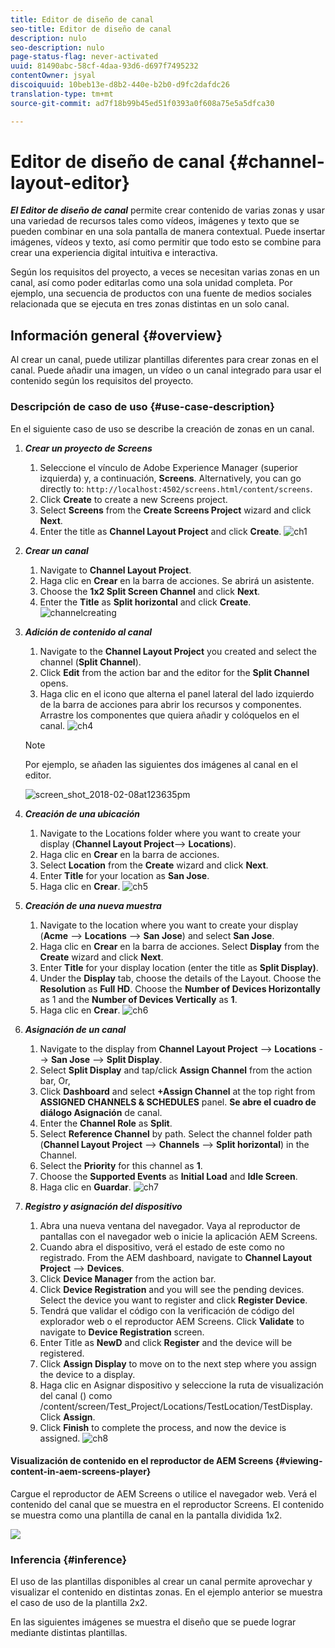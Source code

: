 ```yaml
---
title: Editor de diseño de canal
seo-title: Editor de diseño de canal
description: nulo
seo-description: nulo
page-status-flag: never-activated
uuid: 81490abc-58cf-4daa-93d6-d697f7495232
contentOwner: jsyal
discoiquuid: 10beb13e-d8b2-440e-b2b0-d9fc2dafdc26
translation-type: tm+mt
source-git-commit: ad7f18b99b45ed51f0393a0f608a75e5a5dfca30

---
```



# Editor de diseño de canal {#channel-layout-editor}

***El Editor de diseño de canal*** permite crear contenido de varias zonas y usar una variedad de recursos tales como vídeos, imágenes y texto que se pueden combinar en una sola pantalla de manera contextual. Puede insertar imágenes, vídeos y texto, así como permitir que todo esto se combine para crear una experiencia digital intuitiva e interactiva.

Según los requisitos del proyecto, a veces se necesitan varias zonas en un canal, así como poder editarlas como una sola unidad completa. Por ejemplo, una secuencia de productos con una fuente de medios sociales relacionada que se ejecuta en tres zonas distintas en un solo canal.

## Información general {#overview}

Al crear un canal, puede utilizar plantillas diferentes para crear zonas en el canal. Puede añadir una imagen, un vídeo o un canal integrado para usar el contenido según los requisitos del proyecto.

### Descripción de caso de uso {#use-case-description}

En el siguiente caso de uso se describe la creación de zonas en un canal.

1. ***Crear un proyecto de Screens***

   1. Seleccione el vínculo de Adobe Experience Manager (superior izquierda) y, a continuación, **Screens**. Alternatively, you can ﻿go directly to: `http://localhost:4502/screens.html/content/screens`.
   1. Click **Create** to create a new Screens project.
   1. Select **Screens** from the **Create Screens Project** wizard and click **Next**.
   1. Enter the title as **Channel Layout Project** and click **Create**.
   ![ch1](assets/ch1.gif)

1. ***Crear un canal***

   1. Navigate to **Channel Layout Project**.
   1. Haga clic en **Crear** en la barra de acciones. Se abrirá un asistente.
   1. Choose the **1x2 Split Screen Channel** and click **Next**.
   1. Enter the **Title** as **Split horizontal** and click **Create**.
   ![channelcreating](assets/channelcreation.gif)

1. ***Adición de contenido al canal***

   1. Navigate to the **Channel Layout Project** you created and select the channel (**Split Channel**).
   1. Click **Edit** from the action bar and the editor for the **Split Channel** opens.
   1. Haga clic en el icono que alterna el panel lateral del lado izquierdo de la barra de acciones para abrir los recursos y componentes. Arrastre los componentes que quiera añadir y colóquelos en el canal.
   ![ch4](assets/ch4.gif)

   >[!NOTE]
   >
   >Por ejemplo, se añaden las siguientes dos imágenes al canal en el editor.

   ![screen_shot_2018-02-08at123635pm](assets/screen_shot_2018-02-08at123635pm.png)

1. ***Creación de una ubicación***

   1. Navigate to the Locations folder where you want to create your display (**Channel Layout Project**--&gt; **Locations**).
   1. Haga clic en **Crear** en la barra de acciones.
   1. Select **Location** from the **Create** wizard and click **Next**.
   1. Enter **Title** for your location as **San Jose**.
   1. Haga clic en **Crear**.
   ![ch5](assets/ch5.gif)

1. ***Creación de una nueva muestra***

   1. Navigate to the location where you want to create your display (**Acme** --&gt; **Locations** --&gt; **San Jose**) and select **San Jose**.
   1. Haga clic en **Crear** en la barra de acciones. Select **Display** from the **Create** wizard and click **Next**.
   1. Enter **Title** for your display location (enter the title as **Split Display)**.
   1. Under the **Display** tab, choose the details of the Layout. Choose the **Resolution** as **Full HD**. Choose the **Number of Devices Horizontally** as 1 and the **Number of Devices Vertically** as **1**.
   1. Haga clic en **Crear**.
   ![ch6](assets/ch6.gif)

1. ***Asignación de un canal***

   1. Navigate to the display from **Channel Layout Project** --&gt; **Locations** --&gt; **San Jose** --&gt; **Split Display**.
   1. Select **Split Display** and tap/click **Assign Channel** from the action bar, Or,
   1. Click **Dashboard** and select **+Assign Channel** at the top right from **ASSIGNED CHANNELS &amp; SCHEDULES** panel. **Se abre el cuadro de diálogo Asignación** de canal.
   1. Enter the **Channel Role** as **Split**.
   1. Select **Reference Channel** by path. Select the channel folder path (**Channel Layout Project** --&gt; **Channels** --&gt; **Split horizontal**) in the Channel.
   1. Select the **Priority** for this channel as **1**.
   1. Choose the **Supported Events** as **Initial Load** and **Idle Screen**.
   1. Haga clic en **Guardar**.
   ![ch7](assets/ch7.gif)

1. ***Registro y asignación del dispositivo***

   1. Abra una nueva ventana del navegador. Vaya al reproductor de pantallas con el navegador web o inicie la aplicación AEM Screens.
   1. Cuando abra el dispositivo, verá el estado de este como no registrado. From the AEM dashboard, navigate to **Channel Layout Project** --&gt; **Devices**.
   1. Click **Device Manager** from the action bar.
   1. Click **Device Registration** and you will see the pending devices. Select the device you want to register and click **Register Device**.
   1. Tendrá que validar el código con la verificación de código del explorador web o el reproductor AEM Screens. Click **Validate** to navigate to **Device Registration** screen.
   1. Enter Title as **NewD** and click **Register** and the device will be registered.
   1. Click **Assign Display** to move on to the next step where you assign the device to a display.
   1. Haga clic en Asignar dispositivo y seleccione la ruta de visualización del canal () como /content/screen/Test_Project/Locations/TestLocation/TestDisplay. Click **Assign**.
   1. Click **Finish** to complete the process, and now the device is assigned.
   ![ch8](assets/ch8.gif)

#### Visualización de contenido en el reproductor de AEM Screens {#viewing-content-in-aem-screens-player}

Cargue el reproductor de AEM Screens o utilice el navegador web. Verá el contenido del canal que se muestra en el reproductor Screens. El contenido se muestra como una plantilla de canal en la pantalla dividida 1x2.

![](do-not-localize/screen_shot_2018-02-08at123648pm.png)

### Inferencia {#inference}

El uso de las plantillas disponibles al crear un canal permite aprovechar y visualizar el contenido en distintas zonas. En el ejemplo anterior se muestra el caso de uso de la plantilla 2x2.

En las siguientes imágenes se muestra el diseño que se puede lograr mediante distintas plantillas.

